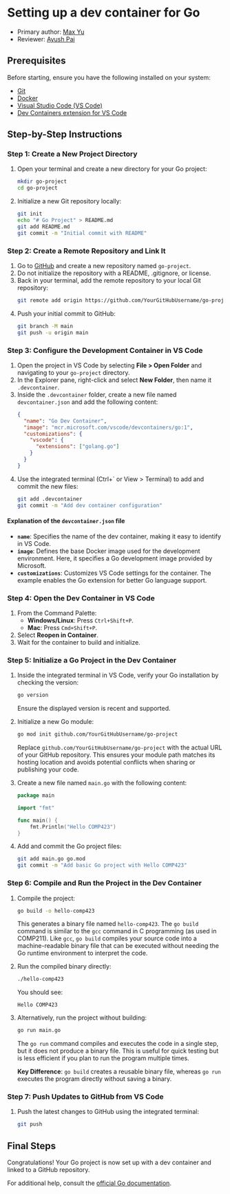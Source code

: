 # Setting up a dev container for Go

* Primary author: [Max Yu](https://github.com/myu123)
* Reviewer: [Ayush Pai](https://github.com/ayushTheunc)

## Prerequisites

Before starting, ensure you have the following installed on your system:

- [Git](https://git-scm.com/)
- [Docker](https://www.docker.com/)
- [Visual Studio Code (VS Code)](https://code.visualstudio.com/)
- [Dev Containers extension for VS Code](https://marketplace.visualstudio.com/items?itemName=ms-vscode-remote.remote-containers)

## Step-by-Step Instructions

### Step 1: Create a New Project Directory

1. Open your terminal and create a new directory for your Go project:
   ```bash
   mkdir go-project
   cd go-project
   ```
2. Initialize a new Git repository locally:
   ```bash
   git init
   echo "# Go Project" > README.md
   git add README.md
   git commit -m "Initial commit with README"
   ```

### Step 2: Create a Remote Repository and Link It

1. Go to [GitHub](https://github.com/) and create a new repository named `go-project`.
2. Do not initialize the repository with a README, .gitignore, or license.
3. Back in your terminal, add the remote repository to your local Git repository:
   ```bash
   git remote add origin https://github.com/YourGitHubUsername/go-project.git
   ```
4. Push your initial commit to GitHub:
   ```bash
   git branch -M main
   git push -u origin main
   ```

### Step 3: Configure the Development Container in VS Code

1. Open the project in VS Code by selecting **File > Open Folder** and navigating to your `go-project` directory.
2. In the Explorer pane, right-click and select **New Folder**, then name it `.devcontainer`.
3. Inside the `.devcontainer` folder, create a new file named `devcontainer.json` and add the following content:
   ```json
   {
     "name": "Go Dev Container",
     "image": "mcr.microsoft.com/vscode/devcontainers/go:1",
     "customizations": {
       "vscode": {
         "extensions": ["golang.go"]
       }
     }
   }
   ```
4. Use the integrated terminal (Ctrl+` or View > Terminal) to add and commit the new files:
   ```bash
   git add .devcontainer
   git commit -m "Add dev container configuration"
   ```

#### Explanation of the `devcontainer.json` file

- **`name`**: Specifies the name of the dev container, making it easy to identify in VS Code.
- **`image`**: Defines the base Docker image used for the development environment. Here, it specifies a Go development image provided by Microsoft.
- **`customizations`**: Customizes VS Code settings for the container. The example enables the Go extension for better Go language support.

### Step 4: Open the Dev Container in VS Code

1. From the Command Palette:
   - **Windows/Linux**: Press `Ctrl+Shift+P`.
   - **Mac**: Press `Cmd+Shift+P`.
2. Select **Reopen in Container**.
3. Wait for the container to build and initialize.

### Step 5: Initialize a Go Project in the Dev Container

1. Inside the integrated terminal in VS Code, verify your Go installation by checking the version:
   ```bash
   go version
   ```
   Ensure the displayed version is recent and supported.

2. Initialize a new Go module:
   ```bash
   go mod init github.com/YourGitHubUsername/go-project
   ```
   Replace `github.com/YourGitHubUsername/go-project` with the actual URL of your GitHub repository. This ensures your module path matches its hosting location and avoids potential conflicts when sharing or publishing your code.

3. Create a new file named `main.go` with the following content:
   ```go
   package main

   import "fmt"

   func main() {
       fmt.Println("Hello COMP423")
   }
   ```
4. Add and commit the Go project files:
   ```bash
   git add main.go go.mod
   git commit -m "Add basic Go project with Hello COMP423"
   ```

### Step 6: Compile and Run the Project in the Dev Container

1. Compile the project:
   ```bash
   go build -o hello-comp423
   ```
   This generates a binary file named `hello-comp423`. The `go build` command is similar to the `gcc` command in C programming (as used in COMP211). Like `gcc`, `go build` compiles your source code into a machine-readable binary file that can be executed without needing the Go runtime environment to interpret the code.

2. Run the compiled binary directly:
   ```bash
   ./hello-comp423
   ```
   You should see:
   ```
   Hello COMP423
   ```

3. Alternatively, run the project without building:
   ```bash
   go run main.go
   ```
   The `go run` command compiles and executes the code in a single step, but it does not produce a binary file. This is useful for quick testing but is less efficient if you plan to run the program multiple times.

   **Key Difference**: `go build` creates a reusable binary file, whereas `go run` executes the program directly without saving a binary.

### Step 7: Push Updates to GitHub from VS Code

1. Push the latest changes to GitHub using the integrated terminal:
   ```bash
   git push
   ```

## Final Steps

Congratulations! Your Go project is now set up with a dev container and linked to a GitHub repository.

For additional help, consult the [official Go documentation](https://golang.org/doc/).

